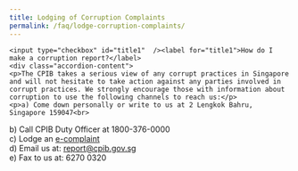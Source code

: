 ```yaml
---
title: Lodging of Corruption Complaints
permalink: /faq/lodge-corruption-complaints/
---
```



<style>

input {
	display: none;
}
label {
	display: block;
	padding: 8px 22px;
	margin: 0 0 5px 0;
	cursor: pointor;
	background: #F0F4F6;
	border-radius: 3px;
	color: #484848;
	transition: ease .5s;
	font-size: 1.5em;
}

label:hover {
	background: #4169e1;
	color: #FFF;
}

.accordion-content {
	/* background: #E2E5F6; */
	padding: 10px 0px 30px 30px;
	/* border: 1px solid #484848; */
	margin: 0 0 1px 0;
	border-radius: 3px;
}

input + label + .accordion-content {
	display: none;
}

input:checked + label + .accordion-content {
	display: none;
}

input:checked + label + .accordion-content {
	display: block;
}

</style>
<!-- End of accordion -->

<div class="container">

<div>

	<input type="checkbox" id="title1"  /><label for="title1">How do I make a corruption report?</label>
	<div class="accordion-content">
    <p>The CPIB takes a serious view of any corrupt practices in Singapore and will not hesitate to take action against any parties involved in corrupt practices. We strongly encourage those with information about corruption to use the following channels to reach us:</p>
    <p>a) Come down personally or write to us at 2 Lengkok Bahru, Singapore 159047<br>
b) Call CPIB Duty Officer at 1800-376-0000<br>
c) Lodge an <a href="/e-services/e-complaint-for-corrupt-conduct/">e-complaint</a><br>
d) Email us at: <a href = "mailto: report@cpib.gov.sg">report@cpib.gov.sg</a><br>
e) Fax to us at: 6270 0320</p>
	</div>


</div>
</div>
